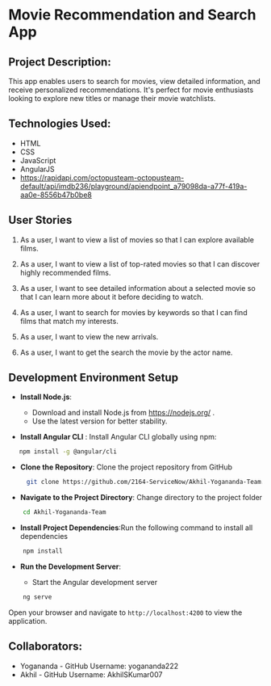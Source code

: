 # Movie Recommendation and Search App

## Project Description: 

This app enables users to search for movies, view detailed information, and receive personalized recommendations. It's perfect for movie enthusiasts looking to explore new titles or manage their movie watchlists.

## Technologies Used:

- HTML
- CSS
- JavaScript
- AngularJS
- https://rapidapi.com/octopusteam-octopusteam-default/api/imdb236/playground/apiendpoint_a79098da-a77f-419a-aa0e-8556b47b0be8

## User Stories

1. As a user, I want to view a list of movies so that I can explore available films.

2. As a user, I want to view a list of top-rated movies so that I can discover highly recommended films.

3. As a user, I want to see detailed information about a selected movie so that I can learn more about it before deciding to watch.

4. As a user, I want to search for movies by keywords so that I can find films that match my interests.

5. As a user, I want to view the new arrivals.

6. As a user, I want to get the search the movie by the actor name.

## Development Environment Setup

- **Install Node.js**:
    - Download and install Node.js from https://nodejs.org/ . 
    - Use the latest version for better stability. 

- **Install Angular CLI** : Install Angular CLI globally using npm: 

 ```bash 
    npm install -g @angular/cli 
 ```
- **Clone the Repository**:  Clone the project repository from GitHub

 ```bash
      git clone https://github.com/2164-ServiceNow/Akhil-Yogananda-Team.git
```
- **Navigate to the Project Directory**: Change directory to the project folder

```bash
    cd Akhil-Yogananda-Team
```
- **Install Project Dependencies**:Run the following command to install all dependencies

 ```bash
     npm install
```

- **Run the Development Server**: 

    - Start the Angular development server

```bash
    ng serve
```
Open your browser and navigate to `http://localhost:4200` to view the application.


## Collaborators:

- Yogananda - GitHub Username: yogananda222
- Akhil - GitHub Username: AkhilSKumar007
